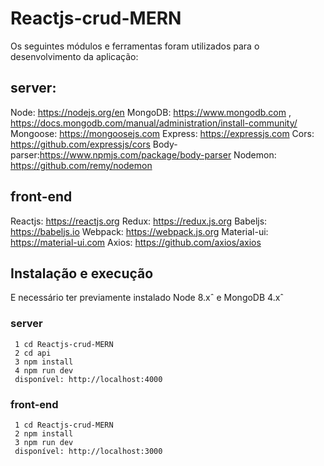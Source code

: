 # Reactjs-crud-MERN

Os seguintes módulos e ferramentas foram utilizados para o desenvolvimento da aplicação:

## server:
Node:  https://nodejs.org/en
MongoDB: https://www.mongodb.com , https://docs.mongodb.com/manual/administration/install-community/
Mongoose: https://mongoosejs.com
Express: https://expressjs.com
Cors: https://github.com/expressjs/cors
Body-parser:https://www.npmjs.com/package/body-parser
Nodemon: https://github.com/remy/nodemon

## front-end
Reactjs: https://reactjs.org
Redux:   https://redux.js.org
Babeljs: https://babeljs.io
Webpack: https://webpack.js.org
Material-ui: https://material-ui.com
Axios: https://github.com/axios/axios

## Instalação e execução
 
 E necessário ter previamente instalado Node 8.xˆ e MongoDB 4.xˆ

### server

```
 1 cd Reactjs-crud-MERN 
 2 cd api
 3 npm install
 4 npm run dev
 disponível: http://localhost:4000
```

### front-end

```
 1 cd Reactjs-crud-MERN
 2 npm install
 3 npm run dev
 disponível: http://localhost:3000
```

